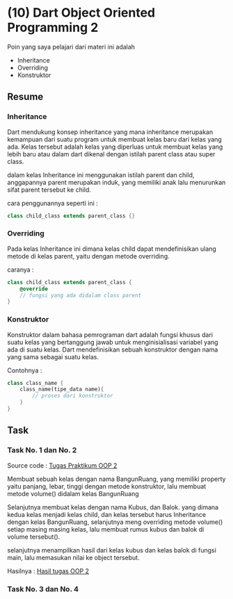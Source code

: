 # (10) Dart Object Oriented Programming 2

Poin yang saya pelajari dari materi ini adalah
- Inheritance
- Overriding
- Konstruktor


## Resume 

### Inheritance 

Dart mendukung konsep inheritance yang mana inheritance merupakan kemampuan dari suatu program untuk membuat kelas baru dari kelas yang ada. Kelas tersebut adalah kelas yang diperluas untuk membuat kelas yang lebih baru atau dalam dart dikenal dengan istilah parent class atau super class.

dalam kelas Inheritance ini menggunakan istilah parent dan child, anggapannya parent merupakan induk, yang memiliki anak lalu menurunkan sifat parent tersebut ke child. 

cara penggunannya seperti ini :

``` dart
class child_class extends parent_class {}
```

### Overriding

Pada kelas Inheritance ini dimana kelas child dapat mendefinisikan ulang metode di kelas parent, yaitu dengan metode overriding.

caranya : 

``` dart
class child_class extends parent_class {
    @override
    // fungsi yang ada didalam class parent
}
```

### Konstruktor

Konstruktor dalam bahasa pemrograman dart adalah fungsi khusus dari suatu kelas yang bertanggung jawab untuk menginisialisasi variabel yang ada di suatu kelas. Dart mendefinisikan sebuah konstruktor dengan nama yang sama sebagai suatu kelas.

Contohnya : 

``` dart
class class_name { 
    class_name(tipe_data name){
        // proses dari konstruktor
    }
}
```


## Task


### Task No. 1 dan No. 2

Source code : [Tugas Praktikum OOP 2](praktikum/task%201.dart)

Membuat sebuah kelas dengan nama BangunRuang, yang memiliki property yaitu panjang, lebar, tinggi dengan metode konstruktor, lalu membuat metode volume() didalam kelas BangunRuang

Selanjutnya membuat kelas dengan nama Kubus, dan Balok. yang dimana kedua kelas menjadi kelas child, dan kelas tersebut harus Inheritance dengan kelas BangunRuang, selanjutnya meng overriding metode volume() setiap masing masing kelas, lalu membuat rumus kubus dan balok di volume tersebut().

selanjutnya menampilkan hasil dari kelas kubus dan kelas balok di fungsi main, lalu memasukan nilai ke object tersebut.

Hasilnya : [Hasil tugas OOP 2](screenshots/ss%20tugas%20task%201%20no%201,%202.png)

### Task No. 3 dan No. 4